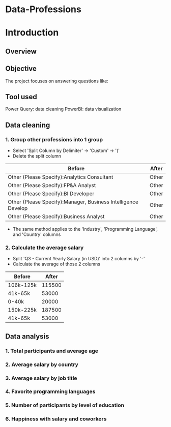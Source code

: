 # Data-Professions
# Introduction
## Overview

## Objective
The project focuses on answering questions like:

## Tool used
Power Query: data cleaning
PowerBI: data visualization

## Data cleaning
### 1. Group other professions into 1 group
- Select 'Split Column by Delimiter' -> 'Custom' -> '('
- Delete the split column

| **Before**                                | **After**                                                                                   |
|---------------------------------------------|--------------------------------------------------------------------------------------------------|
| Other (Please Specify):Analytics Consultant  | Other |
| Other (Please Specify):FP&A Analyst | Other |
| Other (Please Specify):BI Developer  | Other |
| Other (Please Specify):Manager, Business Intelligence Develop | Other |
| Other (Please Specify):Business Analyst  | Other |

- The same method applies to the 'Industry', 'Programming Language', and 'Country' columns

### 2. Calculate the average salary
- Split 'Q3 - Current Yearly Salary (in USD)' into 2 columns by '-'
- Calculate the average of those 2 columns

| **Before**                                | **After**                                                                                   |
|---------------------------------------------|--------------------------------------------------------------------------------------------------|
| 106k-125k | 115500 |
| 41k-65k | 53000 |
| 0-40k | 20000 |
| 150k-225k | 187500 |
| 41k-65k | 53000 |

## Data analysis
### 1. Total participants and average age
### 2. Average salary by country
### 3. Average salary by job title
### 4. Favorite programming languages
### 5. Number of participants by level of education
### 6. Happiness with salary and coworkers 
